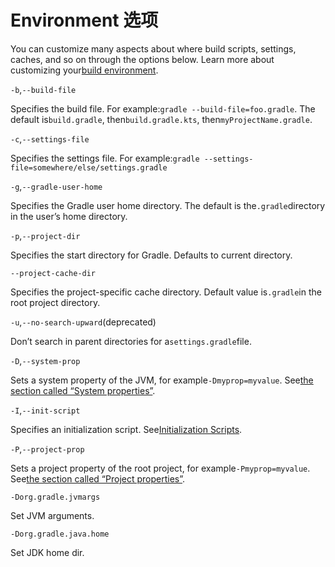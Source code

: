 # Environment 选项

You can customize many aspects about where build scripts, settings, caches, and so on through the options below. Learn more about customizing your[build environment](https://docs.gradle.org/current/userguide/build_environment.html).

`-b`,`--build-file`

Specifies the build file. For example:`gradle --build-file=foo.gradle`. The default is`build.gradle`, then`build.gradle.kts`, then`myProjectName.gradle`.

`-c`,`--settings-file`

Specifies the settings file. For example:`gradle --settings-file=somewhere/else/settings.gradle`

`-g`,`--gradle-user-home`

Specifies the Gradle user home directory. The default is the`.gradle`directory in the user’s home directory.

`-p`,`--project-dir`

Specifies the start directory for Gradle. Defaults to current directory.

`--project-cache-dir`

Specifies the project-specific cache directory. Default value is`.gradle`in the root project directory.

`-u`,`--no-search-upward`\(deprecated\)

Don’t search in parent directories for a`settings.gradle`file.

`-D`,`--system-prop`

Sets a system property of the JVM, for example`-Dmyprop=myvalue`. See[the section called “System properties”](https://docs.gradle.org/current/userguide/build_environment.html#sec:gradle_system_properties).

`-I`,`--init-script`

Specifies an initialization script. See[Initialization Scripts](https://docs.gradle.org/current/userguide/init_scripts.html).

`-P`,`--project-prop`

Sets a project property of the root project, for example`-Pmyprop=myvalue`. See[the section called “Project properties”](https://docs.gradle.org/current/userguide/build_environment.html#sec:project_properties).

`-Dorg.gradle.jvmargs`

Set JVM arguments.

`-Dorg.gradle.java.home`

Set JDK home dir.

